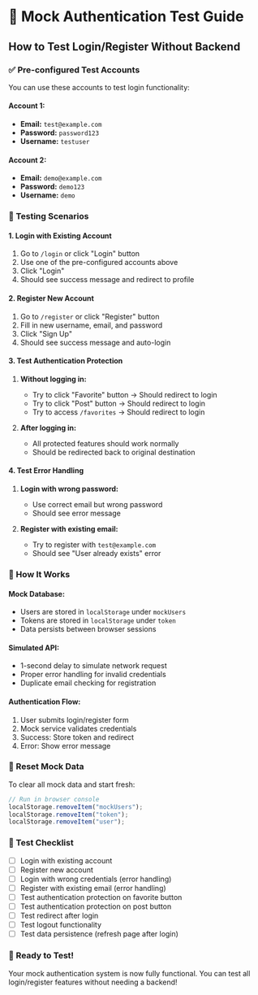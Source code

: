 # 🔐 Mock Authentication Test Guide

## **How to Test Login/Register Without Backend**

### **✅ Pre-configured Test Accounts**

You can use these accounts to test login functionality:

#### **Account 1:**
- **Email:** `test@example.com`
- **Password:** `password123`
- **Username:** `testuser`

#### **Account 2:**
- **Email:** `demo@example.com`
- **Password:** `demo123`
- **Username:** `demo`

### **🧪 Testing Scenarios**

#### **1. Login with Existing Account**
1. Go to `/login` or click "Login" button
2. Use one of the pre-configured accounts above
3. Click "Login"
4. Should see success message and redirect to profile

#### **2. Register New Account**
1. Go to `/register` or click "Register" button
2. Fill in new username, email, and password
3. Click "Sign Up"
4. Should see success message and auto-login

#### **3. Test Authentication Protection**
1. **Without logging in:**
   - Try to click "Favorite" button → Should redirect to login
   - Try to click "Post" button → Should redirect to login
   - Try to access `/favorites` → Should redirect to login

2. **After logging in:**
   - All protected features should work normally
   - Should be redirected back to original destination

#### **4. Test Error Handling**
1. **Login with wrong password:**
   - Use correct email but wrong password
   - Should see error message

2. **Register with existing email:**
   - Try to register with `test@example.com`
   - Should see "User already exists" error

### **🔧 How It Works**

#### **Mock Database:**
- Users are stored in `localStorage` under `mockUsers`
- Tokens are stored in `localStorage` under `token`
- Data persists between browser sessions

#### **Simulated API:**
- 1-second delay to simulate network request
- Proper error handling for invalid credentials
- Duplicate email checking for registration

#### **Authentication Flow:**
1. User submits login/register form
2. Mock service validates credentials
3. Success: Store token and redirect
4. Error: Show error message

### **🔄 Reset Mock Data**

To clear all mock data and start fresh:
```javascript
// Run in browser console
localStorage.removeItem("mockUsers");
localStorage.removeItem("token");
localStorage.removeItem("user");
```

### **📝 Test Checklist**

- [ ] Login with existing account
- [ ] Register new account
- [ ] Login with wrong credentials (error handling)
- [ ] Register with existing email (error handling)
- [ ] Test authentication protection on favorite button
- [ ] Test authentication protection on post button
- [ ] Test redirect after login
- [ ] Test logout functionality
- [ ] Test data persistence (refresh page after login)

### **🚀 Ready to Test!**

Your mock authentication system is now fully functional. You can test all login/register features without needing a backend!



